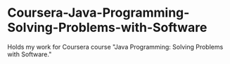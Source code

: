 # Coursera-Java-Programming-Solving-Problems-with-Software
Holds my work for Coursera course "Java Programming: Solving Problems with Software."
